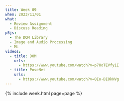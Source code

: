 ```yaml
---
title: Week 09
when: 2023/11/01
what:
  - Review Assignment
  - Discuss Reading
p5js:
  - The DOM Library
  - Image and Audio Processing
  - ML
videos:
  - title: DOM
    urls:
      - https://www.youtube.com/watch?v=p7UoTEVfy1I
  - title: PoseNet
    urls:
      - https://www.youtube.com/watch?v=OIo-DIOkNVg
---
```

{% include week.html page=page %}
